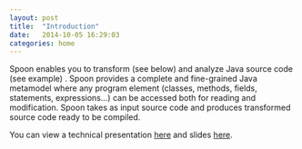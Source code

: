 ```yaml
---
layout: post
title:  "Introduction"
date:   2014-10-05 16:29:03
categories: home
---
```


Spoon enables you to transform (see below) and analyze Java source code (see example) . Spoon provides a complete and fine-grained Java metamodel where any program element (classes, methods, fields, statements, expressions...) can be accessed both for reading and modification. Spoon takes as input source code and produces transformed source code ready to be compiled.

You can view a technical presentation [here](http://spoon.gforge.inria.fr/source-code-analysis-transformation-spoon.pdf) and slides [here](http://www.monperrus.net/martin/lecture-slides-source-code-analysis-and-transformation.pdf).